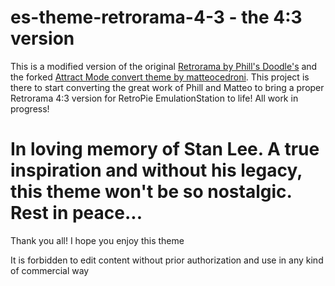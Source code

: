 # es-theme-retrorama-4-3 - the 4:3 version

This is a modified version of the original [Retrorama by Phill's Doodle's](https://github.com/lipebello/es-theme-retrorama) and the forked [Attract Mode convert theme by matteocedroni](https://github.com/matteocedroni/am-theme-retrorama).
This project is there to start converting the great work of Phill and Matteo to bring a proper Retrorama 4:3 version for RetroPie EmulationStation to life!
All work in progress!

# In loving memory of Stan Lee. A true inspiration and without his legacy, this theme won't be so nostalgic. Rest in peace...

Thank you all! I hope you enjoy this theme

It is forbidden to edit content without prior authorization and use in any kind of commercial way
